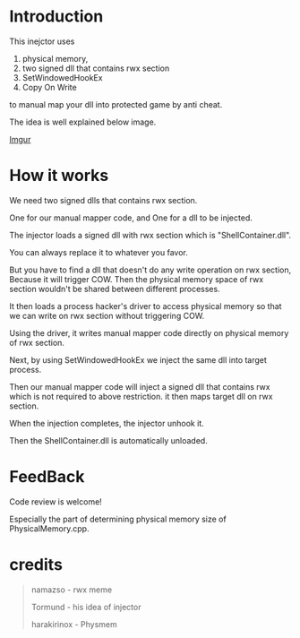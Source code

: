 # Introduction

This inejctor uses 

1. physical memory,
2. two signed dll that contains rwx section
3. SetWindowedHookEx
4. Copy On Write

to manual map your dll into protected game by anti cheat.



The idea is well explained below image.

[Imgur](https://imgur.com/AJojXut)

# How it works

We need two signed dlls that contains rwx section.

One for our manual mapper code, and One for a dll to be injected.



The injector loads a signed dll with rwx section which is "ShellContainer.dll".

You can always replace it to whatever you favor. 

But you have to find a dll that doesn't do any write operation on rwx section, Because it will trigger COW. Then the physical memory space of rwx section wouldn't be shared between different processes.

It then loads a process hacker's driver to access physical memory so that we can write on rwx section without triggering COW.

Using the driver, it writes manual mapper code directly on physical memory of rwx section.

Next, by using SetWindowedHookEx we inject the same dll into target process.

Then our manual mapper code will inject a signed dll that contains rwx which is not required to above restriction. it then maps target dll on rwx section.

When the injection completes, the injector unhook it. 

Then the ShellContainer.dll is automatically unloaded.



# FeedBack

Code review is welcome!

Especially the part of determining physical memory size of PhysicalMemory.cpp.



# credits 

> namazso - rwx meme
>
> Tormund - his idea of injector
>
> harakirinox - Physmem

